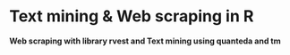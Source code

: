 # Text mining & Web scraping in R
**Web scraping with library rvest and Text mining using quanteda and tm**
